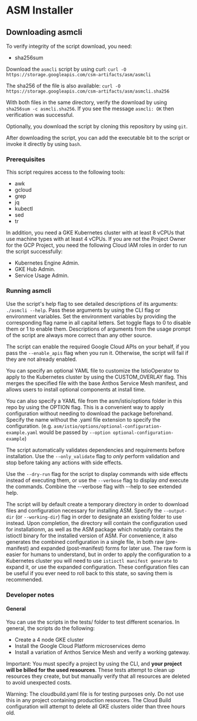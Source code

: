# ASM Installer

[Anthos Service Mesh]: https://cloud.google.com/anthos/service-mesh/

## Downloading asmcli

To verify integrity of the script download, you need:

- sha256sum

Download the `asmcli` script by using curl:
`curl -O https://storage.googleapis.com/csm-artifacts/asm/asmcli`

The sha256 of the file is also available:
`curl -O https://storage.googleapis.com/csm-artifacts/asm/asmcli.sha256`

With both files in the same directory, verify the download by using
`sha256sum -c asmcli.sha256`. If you see the message `asmcli: OK`
then verification was successful.

Optionally, you download the script by cloning this repository by using `git`.

After downloading the script, you can add the executable bit to the script or
invoke it directly by using `bash`.

### Prerequisites

This script requires access to the following tools:

- awk
- gcloud
- grep
- jq
- kubectl
- sed
- tr

In addition, you need a GKE Kubernetes cluster with at least 8 vCPUs that use
machine types with at least 4 vCPUs. If you are not the Project Owner for
the GCP Project, you need the following Cloud IAM roles in order to run the
script successfully:

- Kubernetes Engine Admin.
- GKE Hub Admin.
- Service Usage Admin.

### Running asmcli

Use the script's help flag to see detailed descriptions of its arguments:
`./asmcli --help`. Pass these arguments by using the CLI flag or
environment variables. Set the environment variables by providing the
corresponding flag name in all capital letters. Set toggle flags to 0 to
disable them or 1 to enable them. Descriptions of arguments from the usage
prompt of the script are always more correct than any other source.

The script can enable the required Google Cloud APIs on your behalf, if you
pass the `--enable_apis` flag when you run it. Otherwise, the script will fail
if they are not already enabled.

You can specify an optional YAML file to customize the IstioOperator to apply
to the Kubernetes cluster by using the CUSTOM\_OVERLAY flag. This merges the
specified file with the base Anthos Service Mesh manifest, and allows users to
install optional components at install time.

You can also specify a YAML file from the asm/istio/options folder in this
repo by using the OPTION flag. This is a convenient way to apply configuration
without needing to download the package beforehand. Specify the name without
the .yaml file extension to specify the configuration. (e.g.
`asm/istio/options/optional-configuration-example.yaml` would be passed by
`--option optional-configuration-example`)

The script automatically validates dependencies and requirements before
installation. Use the `--only_validate` flag to _only_ perform
validation and stop before taking any actions with side effects.

Use the `--dry-run` flag for the script to display commands with side effects
instead of executing them, or use the `--verbose` flag to display _and_ execute
the commands. Combine the --verbose flag with --help to see extended help.

The script will by default create a temporary directory in order to download
files and configuration necessary for installing ASM. Specify the `--output-dir` (or `--working-dir`)
flag in order to designate an existing folder to use instead. Upon completion,
the directory will contain the configuration used for installationm, as well as
the ASM package which notably contains the istioctl binary for the installed
version of ASM. For convenience, it also generates the combined configuration
in a single file, in both raw (pre-manifest) and expanded (post-manifest) forms
for later use. The raw form is easier for humans to understand, but in order
to apply the configuration to a Kubernetes cluster you will need to use
`istioctl manifest generate` to expand it, or use the expanded configuration.
These configuration files can be useful if you ever need to roll back to this
state, so saving them is recommended.

### Developer notes

#### General

You can use the scripts in the tests/ folder to test different scenarios. In
general, the scripts do the following:

- Create a 4 node GKE cluster
- Install the Google Cloud Platform microservices demo
- Install a variation of Anthos Service Mesh and verify a working gateway.

Important: You must specify a project by using the CLI, and **your project will be billed
for the used resources**. These tests attempt to clean up resources they create, but
but manually verify that all resources are deleted to avoid unexpected costs.

Warning: The cloudbuild.yaml file is for testing purposes only. Do not use this
in any project containing production resources. The Cloud Build configuration
will attempt to delete all GKE clusters older than three hours old.
